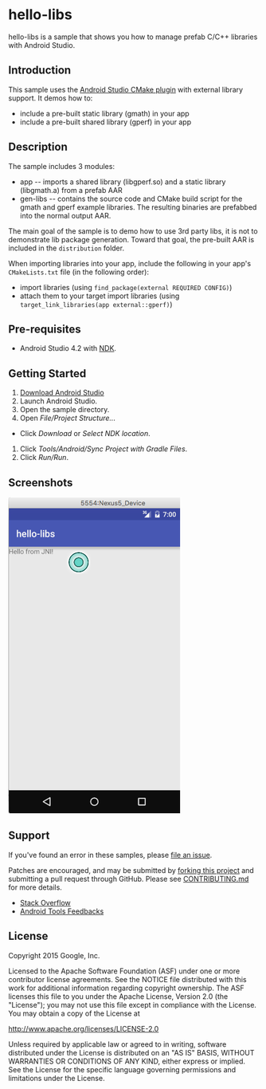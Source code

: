 hello-libs
=========
hello-libs is a sample that shows you how to manage prefab C/C++ libraries with Android Studio.

Introduction
------------
This sample uses the [Android Studio CMake plugin](http://tools.android.com/tech-docs/external-c-builds) with external library support. It demos how to:

* include a pre-built static library (gmath) in your app
* include a pre-built shared library (gperf) in your app

Description
-----------
The sample includes 3 modules:
*    app -- imports a shared library (libgperf.so) and a static library (libgmath.a) from a prefab AAR
*    gen-libs -- contains the source code and CMake build script for the gmath and gperf example libraries. The resulting binaries are prefabbed into the normal output AAR.

The main goal of the sample is to demo how to use 3rd party libs, it is not to demonstrate lib package generation. Toward that goal, the pre-built AAR is included in the `distribution` folder.

When importing libraries into your app, include the following in your app's `CMakeLists.txt` file (in the following order): 

*    import libraries (using `find_package(external REQUIRED CONFIG)`)
*    attach them to your target import libraries (using `target_link_libraries(app external::gperf)`)

Pre-requisites
--------------
- Android Studio 4.2 with [NDK](https://developer.android.com/ndk/).

Getting Started
---------------
1. [Download Android Studio](http://developer.android.com/sdk/index.html)
1. Launch Android Studio.
1. Open the sample directory.
1. Open *File/Project Structure...*
  - Click *Download* or *Select NDK location*.
1. Click *Tools/Android/Sync Project with Gradle Files*.
1. Click *Run/Run*.


Screenshots
-----------
![screenshot](screenshot.png)

Support
-------
If you've found an error in these samples, please [file an issue](https://github.com/googlesamples/android-ndk/issues/new).

Patches are encouraged, and may be submitted by [forking this project](https://github.com/googlesamples/android-ndk/fork) and
submitting a pull request through GitHub. Please see [CONTRIBUTING.md](../CONTRIBUTING.md) for more details.

- [Stack Overflow](http://stackoverflow.com/questions/tagged/android-ndk)
- [Android Tools Feedbacks](http://tools.android.com/feedback)

License
-------
Copyright 2015 Google, Inc.

Licensed to the Apache Software Foundation (ASF) under one or more contributor
license agreements.  See the NOTICE file distributed with this work for
additional information regarding copyright ownership.  The ASF licenses this
file to you under the Apache License, Version 2.0 (the "License"); you may not
use this file except in compliance with the License.  You may obtain a copy of
the License at

  http://www.apache.org/licenses/LICENSE-2.0

Unless required by applicable law or agreed to in writing, software
distributed under the License is distributed on an "AS IS" BASIS, WITHOUT
WARRANTIES OR CONDITIONS OF ANY KIND, either express or implied.  See the
License for the specific language governing permissions and limitations under
the License.

 
